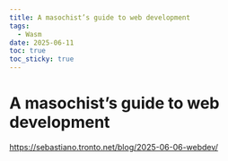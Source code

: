```yaml
---
title: A masochist’s guide to web development
tags:
  - Wasm
date: 2025-06-11
toc: true
toc_sticky: true
---
```


# A masochist’s guide to web development

https://sebastiano.tronto.net/blog/2025-06-06-webdev/
